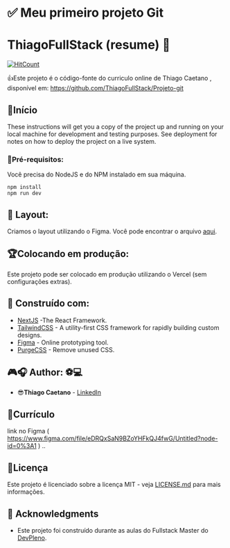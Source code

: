 # ✅ Meu primeiro projeto Git


# ThiagoFullStack (resume) 💬

[![HitCount](https://hits.dwyl.com/ThiagoFullStack//Projeto-git.svg)](https://hits.dwyl.com/ThiagoFullStack/ThiagoFullStack/Projeto-git)

👍Este projeto é o código-fonte do curriculo online de Thiago Caetano , disponível em: https://github.com/ThiagoFullStack/Projeto-git



## 🎉Início

These instructions will get you a copy of the project up and running on your local machine for development and testing purposes. See deployment for notes on how to deploy the project on a live system.

### 📝Pré-requisitos:

Você precisa do NodeJS e do NPM instalado em sua máquina.

```
npm install
npm run dev
```

## 📁 Layout:

Criamos o layout utilizando o Figma. Você pode encontrar o arquivo [aqui](https://www.figma.com/file/9bUM0ZS9hzXS9eh9VMXEbc/resume?node-id=0%3A1).

## 🏆Colocando em produção:

Este projeto pode ser colocado em produção utilizando o Vercel (sem configurações extras).

## 📢 Construído com:

* [NextJS](https://nextjs.org/) -The React Framework.
* [TailwindCSS](https://tailwindcss.com/) - A utility-first CSS framework for
rapidly building custom designs.
* [Figma](https://figma.com/) - Online prototyping tool.
* [PurgeCSS](https://purgecss.com/) - Remove unused CSS. 

## 🎮🎧 Author: ⚽💻 

* 😎**Thiago Caetano** - [LinkedIn](https://www.linkedin.com/in/thiagocb2-developer-fullstack/)


## 🧾Currículo

link no Figma ( https://www.figma.com/file/eDRQxSaN9BZoYHFkQJ4fwG/Untitled?node-id=0%3A1 ) ..


## 🧾Licença

Este projeto é licenciado sobre a licença MIT - veja [LICENSE.md](LICENSE.md) para mais informações.

## 🤩 Acknowledgments

* Este projeto foi construído durante as aulas do Fullstack Master do [DevPleno](https://devpleno.com).
